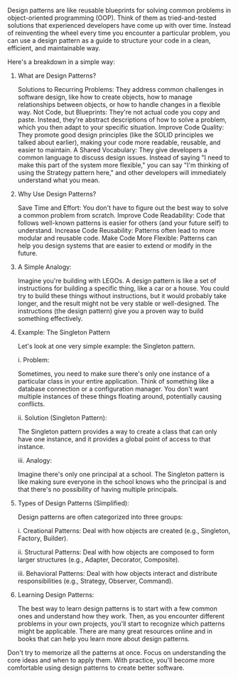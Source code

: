 Design patterns are like reusable blueprints for solving common problems in object-oriented programming (OOP).  Think of them as tried-and-tested solutions that experienced developers have come up with over time. Instead of reinventing the wheel every time you encounter a particular problem, you can use a design pattern as a guide to structure your code in a clean, efficient, and maintainable way.

Here's a breakdown in a simple way:

1. What are Design Patterns?

   Solutions to Recurring Problems: They address common challenges in software design, like how to create objects, how to manage relationships between objects, or how to handle changes in a flexible way.
Not Code, but Blueprints: They're not actual code you copy and paste. Instead, they're abstract descriptions of how to solve a problem, which you then adapt to your specific situation.
Improve Code Quality: They promote good design principles (like the SOLID principles we talked about earlier), making your code more readable, reusable, and easier to maintain.
A Shared Vocabulary: They give developers a common language to discuss design issues. Instead of saying "I need to make this part of the system more flexible," you can say "I'm thinking of using the Strategy pattern here," and other developers will immediately understand what you mean.

2. Why Use Design Patterns?

   Save Time and Effort: You don't have to figure out the best way to solve a common problem from scratch.
Improve Code Readability: Code that follows well-known patterns is easier for others (and your future self) to understand.
Increase Code Reusability: Patterns often lead to more modular and reusable code.
Make Code More Flexible: Patterns can help you design systems that are easier to extend or modify in the future.

3. A Simple Analogy:

   Imagine you're building with LEGOs.  A design pattern is like a set of instructions for building a specific thing, like a car or a house.  You could try to build these things without instructions, but it would probably take longer, and the result might not be very stable or well-designed.  The instructions (the design pattern) give you a proven way to build something effectively.

4. Example: The Singleton Pattern

   Let's look at one very simple example: the Singleton pattern.

   i. Problem:
   
      Sometimes, you need to make sure there's only one instance of a particular class in your entire application.  Think of something like a database connection or a configuration manager. You don't want multiple instances of these things floating around, potentially causing conflicts.

   ii. Solution (Singleton Pattern):

      The Singleton pattern provides a way to create a class that can only have one instance, and it provides a global point of access to that instance.

   iii. Analogy:

     Imagine there's only one principal at a school.  The Singleton pattern is like making sure everyone in the school knows who the principal is and that there's no possibility of having multiple principals.

6. Types of Design Patterns (Simplified):

   Design patterns are often categorized into three groups:

     i. Creational Patterns: Deal with how objects are created (e.g., Singleton, Factory, Builder).
   
     ii. Structural Patterns: Deal with how objects are composed to form larger structures (e.g., Adapter, Decorator, Composite).
   
     iii. Behavioral Patterns: Deal with how objects interact and distribute responsibilities (e.g., Strategy, Observer, Command).

7. Learning Design Patterns:

   The best way to learn design patterns is to start with a few common ones and understand how they work.  Then, as you encounter different problems in your own projects, you'll start to recognize which patterns might be applicable.  There are many great resources online and in books that can help you learn more about design patterns.

Don't try to memorize all the patterns at once. Focus on understanding the core ideas and when to apply them.  With practice, you'll become more comfortable using design patterns to create better software.
